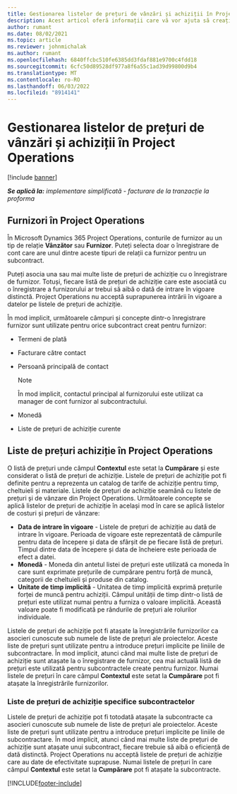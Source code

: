 ```yaml
---
title: Gestionarea listelor de prețuri de vânzări și achiziții în Project Operations
description: Acest articol oferă informații care vă vor ajuta să creați și să mențineți datele despre furnizori și listele de prețuri de achiziție pentru subcontractare.
author: rumant
ms.date: 08/02/2021
ms.topic: article
ms.reviewer: johnmichalak
ms.author: rumant
ms.openlocfilehash: 6840ffcbc510fe6385dd3fdaf881e9700c4fdd18
ms.sourcegitcommit: 6cfc50d89528df977a8f6a55c1ad39d99800d9b4
ms.translationtype: MT
ms.contentlocale: ro-RO
ms.lasthandoff: 06/03/2022
ms.locfileid: "8914141"
---
```

# <a name="vendor-and-purchase-price-list-management-in-project-operations"></a>Gestionarea listelor de prețuri de vânzări și achiziții în Project Operations

[!include [banner](../../includes/dataverse-preview.md)]

_**Se aplică la:** implementare simplificată - facturare de la tranzacție la proforma_

## <a name="vendors-in-project-operations"></a>Furnizori în Project Operations

În Microsoft Dynamics 365 Project Operations, conturile de furnizor au un tip de relație **Vânzător** sau **Furnizor**. Puteți selecta doar o înregistrare de cont care are unul dintre aceste tipuri de relații ca furnizor pentru un subcontract.

Puteți asocia una sau mai multe liste de prețuri de achiziție cu o înregistrare de furnizor. Totuși, fiecare listă de prețuri de achiziție care este asociată cu o înregistrare a furnizorului ar trebui să aibă o dată de intrare în vigoare distinctă. Project Operations nu acceptă suprapunerea intrării în vigoare a datelor pe listele de prețuri de achiziție.

În mod implicit, următoarele câmpuri și concepte dintr-o înregistrare furnizor sunt utilizate pentru orice subcontract creat pentru furnizor:

- Termeni de plată
- Facturare către contact
- Persoană principală de contact

    > [!NOTE]
    > În mod implicit, contactul principal al furnizorului este utilizat ca manager de cont furnizor al subcontractului.

- Monedă
- Liste de prețuri de achiziție curente

## <a name="purchase-price-lists-in-project-operations"></a>Liste de prețuri achiziție în Project Operations

O listă de prețuri unde câmpul **Contextul** este setat la **Cumpărare** și este considerat o listă de prețuri de achiziție. Listele de prețuri de achiziție pot fi definite pentru a reprezenta un catalog de tarife de achiziție pentru timp, cheltuieli și materiale. Listele de prețuri de achiziție seamănă cu listele de prețuri și de vânzare din Project Operations. Următoarele concepte se aplică listelor de prețuri de achiziție în același mod în care se aplică listelor de costuri și prețuri de vânzare:

- **Data de intrare în vigoare** - Listele de prețuri de achiziție au dată de intrare în vigoare. Perioada de vigoare este reprezentată de câmpurile pentru data de începere și data de sfârșit de pe fiecare listă de prețuri. Timpul dintre data de începere și data de încheiere este perioada de efect a datei.
- **Monedă** - Moneda din antetul listei de prețuri este utilizată ca moneda în care sunt exprimate prețurile de cumpărare pentru forță de muncă, categorii de cheltuieli și produse din catalog.
- **Unitate de timp implicită** - Unitatea de timp implicită exprimă prețurile forței de muncă pentru achiziții. Câmpul unității de timp dintr-o listă de prețuri este utilizat numai pentru a furniza o valoare implicită. Această valoare poate fi modificată pe rândurile de prețuri ale rolurilor individuale.

Listele de prețuri de achiziție pot fi atașate la înregistrările furnizorilor ca asocieri cunoscute sub numele de liste de prețuri ale proiectelor. Aceste liste de prețuri sunt utilizate pentru a introduce prețuri implicite pe liniile de subcontractare. În mod implicit, atunci când mai multe liste de prețuri de achiziție sunt atașate la o înregistrare de furnizor, cea mai actuală listă de prețuri este utilizată pentru subcontractele create pentru furnizor. Numai listele de prețuri în care câmpul **Contextul** este setat la **Cumpărare** pot fi atașate la înregistrările furnizorilor.

### <a name="subcontract-specific-purchase-price-lists"></a>Liste de prețuri de achiziție specifice subcontractelor

Listele de prețuri de achiziție pot fi totodată atașate la subcontracte ca asocieri cunoscute sub numele de liste de prețuri ale proiectelor. Aceste liste de prețuri sunt utilizate pentru a introduce prețuri implicite pe liniile de subcontractare. În mod implicit, atunci când mai multe liste de prețuri de achiziție sunt atașate unui subcontract, fiecare trebuie să aibă o eficiență de dată distinctă. Project Operations nu acceptă listele de prețuri de achiziție care au date de efectivitate suprapuse. Numai listele de prețuri în care câmpul **Contextul** este setat la **Cumpărare** pot fi atașate la subcontracte.

[!INCLUDE[footer-include](../../includes/footer-banner.md)]

